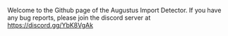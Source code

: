 Welcome to the Github page of the Augustus Import Detector.
If you have any bug reports, please join the discord server at https://discord.gg/YbK8VgAk
